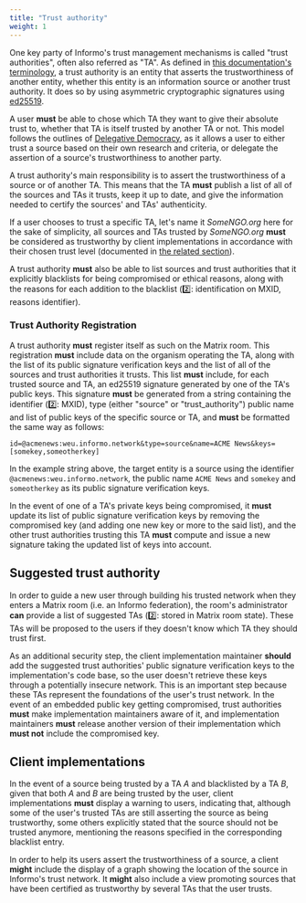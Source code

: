 ```yaml
---
title: "Trust authority"
weight: 1
---
```


One key party of Informo's trust management mechanisms is called "trust authorities", often also referred as "TA". As defined in [this documentation's terminology](/introduction/terminology/#trust-authority-ta), a trust authority is an entity that asserts the trustworthiness of another entity, whether this entity is an information source or another trust authority. It does so by using asymmetric cryptographic signatures using [ed25519](https://ed25519.cr.yp.to/).

A user **must** be able to chose which TA they want to give their absolute trust to, whether that TA is itself trusted by another TA or not. This model follows the outlines of [Delegative Democracy](https://en.wikipedia.org/wiki/Delegative_democracy), as it allows a user to either trust a source based on their own research and criteria, or delegate the assertion of a source's trustworthiness to another party.

A trust authority's main responsibility is to assert the trustworthiness of a source or of another TA. This means that the TA **must** publish a list of all of the sources and TAs it trusts, keep it up to date, and give the information needed to certify the sources' and TAs' authenticity.

If a user chooses to trust a specific TA, let's name it *SomeNGO.org* here for the sake of simplicity, all sources and TAs trusted by *SomeNGO.org* **must** be considered as trustworthy by client implementations in accordance with their chosen trust level (documented in [the related section](/trust-management/trust-level/)).

A trust authority **must** also be able to list sources and trust authorities that it explicitly blacklists for being compromised or ethical reasons, along with the reasons for each addition to the blacklist (2️⃣: identification on MXID, reasons identifier).

### Trust Authority Registration

A trust authority **must** register itself as such on the Matrix room. This registration **must** include data on the organism operating the TA, along with the list of its public signature verification keys and the list of all of the sources and trust authorities it trusts. This list **must** include, for each trusted source and TA, an ed25519 signature generated by one of the TA's public keys. This signature **must** be generated from a string containing the identifier (2️⃣: MXID), type (either "source" or "trust_authority") public name and list of public keys of the specific source or TA, and **must** be formatted the same way as follows:

```
id=@acmenews:weu.informo.network&type=source&name=ACME News&keys=[somekey,someotherkey]
```

In the example string above, the target entity is a source using the identifier `@acmenews:weu.informo.network`, the public name `ACME News` and `somekey` and `someotherkey` as its public signature verification keys.

In the event of one of a TA's private keys being compromised, it **must** update its list of public signature verification keys by removing the compromised key (and adding one new key or more to the said list), and the other trust authorities trusting this TA **must** compute and issue a new signature taking the updated list of keys into account.

## Suggested trust authority

In order to guide a new user through building his trusted network when they enters a Matrix room (i.e. an Informo federation), the room's administrator **can** provide a list of suggested TAs (2️⃣: stored in Matrix room state). These TAs will be proposed to the users if they doesn't know which TA they should trust first.

As an additional security step, the client implementation maintainer **should** add the suggested trust authorities' public signature verification keys to the implementation's code base, so the user doesn't retrieve these keys through a potentially insecure network. This is an important step because these TAs represent the foundations of the user's trust network. In the event of an embedded public key getting compromised, trust authorities **must** make implementation maintainers aware of it, and implementation maintainers **must** release another version of their implementation which **must not** include the compromised key.

## Client implementations

In the event of a source being trusted by a TA *A* and blacklisted by a TA *B*, given that both *A* and *B* are being trusted by the user, client implementations **must** display a warning to users, indicating that, although some of the user's trusted TAs are still asserting the source as being trustworthy, some others explicitly stated that the source should not be trusted anymore, mentioning the reasons specified in the corresponding blacklist entry.

In order to help its users assert the trustworthiness of a source, a client **might** include the display of a graph showing the location of the source in Informo's trust network. It **might** also include a view promoting sources that have been certified as trustworthy by several TAs that the user trusts.
